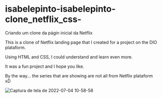 # isabelepinto-isabelepinto-clone_netflix_css-
Criando um clone da págin inicial da Netflix

This is a clone of Netflix landing page that I created for a project on the DIO plataform.

Using HTML and CSS, I could understand and learn even more.

It was a fun project and I hope you like.

By the way... the series that are showing are not all from Netflix plataform xD

![Captura de tela de 2022-07-04 10-58-58](https://user-images.githubusercontent.com/96204193/177170453-1c9e534c-453f-45f2-b82b-f52f4e64cbef.png)
